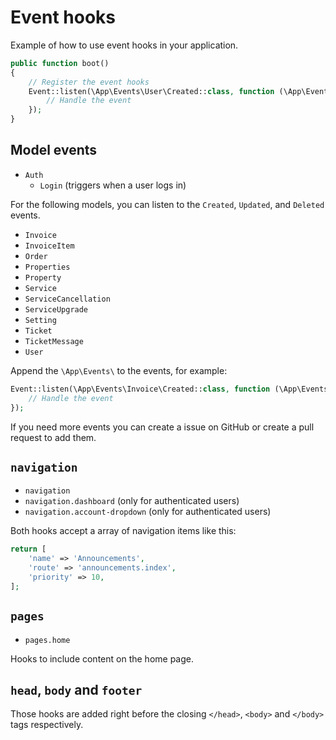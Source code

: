 # Event hooks

Example of how to use event hooks in your application.

```php
public function boot()
{
    // Register the event hooks
    Event::listen(\App\Events\User\Created::class, function (\App\Events\User\Created $event) {
        // Handle the event
    });
}
```

## Model events


- `Auth`
    - `Login` (triggers when a user logs in)


For the following models, you can listen to the `Created`, `Updated`, and `Deleted` events.

- `Invoice`
- `InvoiceItem`
- `Order`
- `Properties`
- `Property`
- `Service`
- `ServiceCancellation`
- `ServiceUpgrade`
- `Setting`
- `Ticket`
- `TicketMessage`
- `User`

Append the `\App\Events\` to the events, for example:

```php
Event::listen(\App\Events\Invoice\Created::class, function (\App\Events\Invoice\Created $event) {
    // Handle the event
});
```

If you need more events you can create a issue on GitHub or create a pull request to add them.


## `navigation`

- `navigation`
- `navigation.dashboard` (only for authenticated users)
- `navigation.account-dropdown` (only for authenticated users)

Both hooks accept a array of navigation items like this:

```php
return [
    'name' => 'Announcements',
    'route' => 'announcements.index',
    'priority' => 10,
];
```

## `pages`

- `pages.home`

Hooks to include content on the home page.

## `head`, `body` and `footer`

Those hooks are added right before the closing `</head>`, `<body>` and `</body>` tags respectively.


